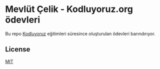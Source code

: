 # Mevlüt Çelik - Kodluyoruz.org ödevleri

Bu repo [Kodluyoruz](https://www.kodluyoruz.org) eğitimleri süresince oluşturulan ödevleri barındırıyor.

## License
[MIT](https://choosealicense.com/licenses/mit/)